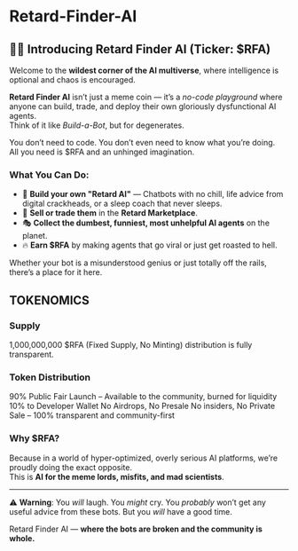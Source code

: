 # Retard-Finder-AI

## 🧠🚨 Introducing **Retard Finder AI** (Ticker: $RFA)

Welcome to the **wildest corner of the AI multiverse**, where intelligence is optional and chaos is encouraged.

**Retard Finder AI** isn’t just a meme coin — it’s a *no-code playground* where anyone can build, trade, and deploy their own gloriously dysfunctional AI agents.  
Think of it like *Build-a-Bot*, but for degenerates.

You don’t need to code. You don’t even need to know what you’re doing.  
All you need is $RFA and an unhinged imagination.

### What You Can Do:
- 🧩 **Build your own "Retard AI"** — Chatbots with no chill, life advice from digital crackheads, or a sleep coach that never sleeps.
- 🛒 **Sell or trade them** in the **Retard Marketplace**.
- 🎭 **Collect the dumbest, funniest, most unhelpful AI agents** on the planet.
- 🔥 **Earn $RFA** by making agents that go viral or just get roasted to hell.

Whether your bot is a misunderstood genius or just totally off the rails, there’s a place for it here.

## TOKENOMICS
### Supply
1,000,000,000 $RFA (Fixed Supply, No Minting) distribution is fully transparent.
### Token Distribution
90% Public Fair Launch – Available to the community, burned for liquidity
10% to Developer Wallet
No Airdrops, No Presale
No insiders, No Private Sale – 100% transparent and community-first

### Why $RFA?
Because in a world of hyper-optimized, overly serious AI platforms, we’re proudly doing the exact opposite.  
This is **AI for the meme lords, misfits, and mad scientists**.

---

⚠️ **Warning**: You *will* laugh. You *might* cry. You *probably* won’t get any useful advice from these bots. But you *will* have a good time.

Retard Finder AI — **where the bots are broken and the community is whole.**
